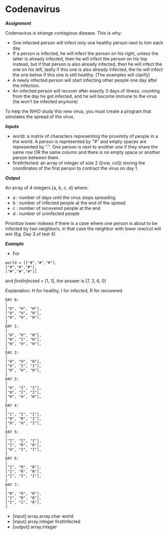 # Codenavirus


***Assignment***

Codenavirus is strange contagious disease. This is why:

 - One infected person will infect only one healthy person next to him each day
 - If a person is infected, he will infect the person on his right, unless the latter is already infected, then he will infect the person on his top instead, but if that person is also already infected, then he will infect the one on his left, lastly if this one is also already infected, the he will infect the one below if this one is still healthy. (The examples will clarify)
 - A newly infected person will start infecting other people one day after the infection.
 - An infected person will recover after exactly 3 days of illness, counting from the day he got infected, and he will become immune to the virus (he won't be infected anymore)

To help the WHO study this new virus, you must create a program that simulates the spread of the virus.

***Inputs***

 - world: a matrix of characters representing the proximity of people in a the world. A person is represented by "#" and empty spaces are represented by ".". One person is next to another one if they share the same row OR the same column and there is no empty space or another person between them.
 - firstInfected: an array of integer of size 2 ([row, col]) storing the coordinates of the first person to contract the virus on day 1.

***Output***

An array of 4 integers [a, b, c, d] where:

 - a : number of days until the virus stops spreading
 - b : number of infected people at the end of the spread
 - c : number of recovered people at the end
 - d : number of uninfected people

Prioritize lower indexes if there is a case where one person is about to be infected by two neighbors, in that case the neighbor with lower row/col will win (Eg. Day 3 of test 4).

***Example***

 - For
 ````
world = [["#","#","#"],   
["#","#","#"],     
["#","#","#"]]  
````

and *firstInfected* = [1, 1], the answer is [7, 3, 6, 0]

Explanation: H for healthy, I for infected, R for recovered.

````
DAY 0:
[
["H", "H", "H"],
["H", "H", "H"],
["H", "H", "H"],
]
DAY 1:
[
["H", "H", "H"],
["H", "I", "H"],
["H", "H", "H"],
]
DAY 2:
[
["H", "H", "H"],
["H", "I", "I"],
["H", "H", "H"],
]
DAY 3:
[
["H", "I", "I"],
["H", "I", "I"],
["H", "H", "H"],
]
DAY 4:
[
["I", "I", "I"],
["H", "R", "I"],
["H", "H", "I"],
]
DAY 5:
[
["I", "I", "I"],
["I", "R", "R"],
["H", "I", "I"],
]
DAY 6:
[
["I", "R", "R"],
["I", "R", "R"],
["I", "I", "I"],
]
DAY 7:
[
["R", "R", "R"],
["I", "R", "R"],
["I", "I", "R"],
]

````
 - [input] array.array.char world 
 - [input] array.integer firstInfected
 - [output] array.integer
 

